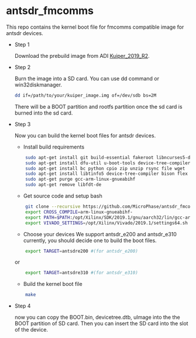 # antsdr_fmcomms
This repo contains the kernel boot file for fmcomms compatible image for antsdr devices.

- Step 1
  
  Download the prebuild image from ADI [Kuiper_2019_R2](https://swdownloads.analog.com/cse/kuiper/image_2021-07-28-ADI-Kuiper-full.zip).

- Step 2 
  
  Burn the image into a SD card. You can use dd command or win32diskmanager.
  ```bash
  dd if=/path/to/your/kuiper_image.img of=/dev/sdb bs=2M
  ```
  There will be a BOOT partition and rootfs partition once the sd card is burned into the sd card.

- Step 3
  
  Now you can build the kernel boot files for antsdr devices.
    - Install build requirements
    ```bash
        sudo apt-get install git build-essential fakeroot libncurses5-dev libssl-dev ccache 
        sudo apt-get install dfu-util u-boot-tools device-tree-compiler mtools
        sudo apt-get install bc python cpio zip unzip rsync file wget 
        sudo apt-get install libtinfo5 device-tree-compiler bison flex u-boot-tools
        sudo apt-get purge gcc-arm-linux-gnueabihf
        sudo apt-get remove libfdt-de
    ```

    - Get source code and setup bash
    ```bash
        git clone --recursive https://github.com/MicroPhase/antsdr_fmcomms.git
        export CROSS_COMPILE=arm-linux-gnueabihf- 
        export PATH=$PATH:/opt/Xilinx/SDK/2019.1/gnu/aarch32/lin/gcc-arm-linux-gnueabi/bin 
        export VIVADO_SETTINGS=/opt/Xilinx/Vivado/2019.1/settings64.sh
    ``` 

    - Choose your devices
    We support antsdr_e200 and antsdr_e310 currently, you should decide one to build the boot files.
    ```bash
        export TARGET=antsdre200 #(for antsdr_e200)
    ```    
    or
    ```bash
        export TARGET=antsdre310 #(for antsdr_e310)
    ``` 

    - Build the kernel boot file
    ```bash
        make
    ```     

- Step 4 
  
  now you can copy the BOOT.bin, devicetree.dtb, uImage into the the BOOT partition of SD card.
  Then you can insert the SD card into the slot of the device.



